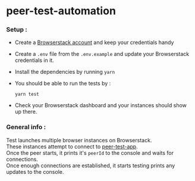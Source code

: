# peer-test-automation

### Setup :
* Create a [Browserstack account](https://www.browserstack.com/users/sign_up?ref=automate-hero) and keep your credentials handy
* Create a `.env` file from the `.env.example` and update your Browserstack credentials in it.
* Install the dependencies by running  `yarn`
* You should be able to run the tests by :
    ```
    yarn test
    ```

* Check your Browserstack dashboard and your instances should show up there.


### General info :
Test launches multiple browser instances on Browserstack.  
These instances attempt to connect to [peer-test-app](https://peer-test-app.dev.vdb.to/).  
Once the peer starts, it prints it's `peerId` to the console and waits for connections.  
Once enough connections are established, it starts testing prints any updates to the console.